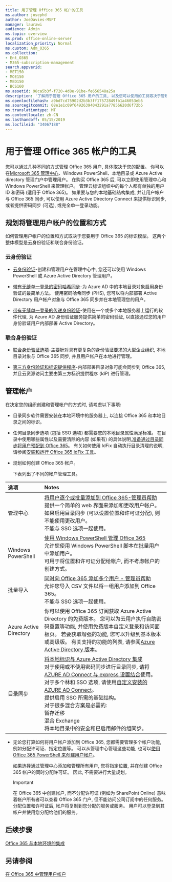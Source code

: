 ```yaml
---
title: 用于管理 Office 365 帐户的工具
ms.author: josephd
author: JoeDavies-MSFT
manager: laurawi
audience: Admin
ms.topic: overview
ms.prod: office-online-server
localization_priority: Normal
ms.custom: Adm_O365
ms.collection:
- Ent_O365
- M365-subscription-management
search.appverid:
- MET150
- MOE150
- MED150
- BCS160
ms.assetid: 98ca5b3f-f720-4d8e-91be-fe656548a25a
description: '了解用于管理 Office 365 用户的工具, 以及您可以使用的工具取决于管理用户身份的方式。 '
ms.openlocfilehash: a9bd7cd75902d2b3b3ff17572849fb1a46053eb5
ms.sourcegitcommit: 08e1e1c09f64926394043291a77856620d6f72b5
ms.translationtype: MT
ms.contentlocale: zh-CN
ms.lasthandoff: 05/15/2019
ms.locfileid: "34067188"
---
```

# <a name="tools-to-manage-office-365-accounts"></a>用于管理 Office 365 帐户的工具

您可以通过几种不同的方式管理 Office 365 用户, 具体取决于您的配置。 你可以在[Microsoft 365 管理中心](https://admin.microsoft.com)、Windows PowerShell、本地目录或 Azure Active directory 管理门户中管理用户。 在购买 Office 365 后, 可以立即使用管理中心和 Windows PowerShell 来管理帐户。 管理云标识组织中的每个人都有单独的用户 ID 和密码 (适用于 Office 365)。 如果要与您的本地基础结构集成, 并让用户帐户与 Office 365 同步, 可以使用 Azure Active Directory Connect 来提供标识同步, 或者提供密码同步 (可选), 或完全单一登录功能。
  
## <a name="plan-for-where-and-how-you-will-manage-your-user-accounts"></a>规划将管理用户帐户的位置和方式

如何管理用户帐户的位置和方式取决于您要用于 Office 365 的标识模型。 这两个整体模型是云身份验证和联合身份验证。
  
### <a name="cloud-authentication"></a>云身份验证

- [云身份验证](about-office-365-identity.md#cloud-authentication)-创建和管理用户在管理中心中, 您还可以使用 Windows PowerShell 或 Azure Active Directory 管理用户。 
    
- [带有无缝单一登录的密码哈希同步](about-office-365-identity.md)-为 Azure AD 中的本地目录对象启用身份验证的最简单方法。 使用密码哈希同步 (PHS), 您可以将内部部署 Active Directory 用户帐户对象与 Office 365 同步并在本地管理您的用户。 
    
- [带有无缝单一登录的传递身份验证](about-office-365-identity.md)-使用在一个或多个本地服务器上运行的软件代理, 为 Azure AD 身份验证服务提供简单的密码验证, 以直接通过您的用户身份验证用户内部部署 Active Directory。 
    
### <a name="federated-authentication"></a>联合身份验证

- [联合身份验证选项](about-office-365-identity.md#federated-authentication-options)-主要针对具有更复杂的身份验证要求的大型企业组织, 本地目录对象与 Office 365 同步, 并且用户帐户在本地进行管理。 
    
- [第三方身份验证和标识提供程序](about-office-365-identity.md)-内部部署目录对象可能会同步到 Office 365, 并且云资源访问主要由第三方标识提供程序 (IdP) 进行管理。 
    
## <a name="managing-accounts"></a>管理帐户

在决定您的组织创建和管理帐户的方式时, 请考虑以下事项:
  
- 目录同步软件需要安装在本地环境中的服务器上, 以连接 Office 365 和本地目录之间的标识。
    
- 任何目录同步选项 (包括 SSO 选项) 都需要您的本地目录属性满足标准。 在目录中使用哪些属性以及需要清除的内容 (如果有) 的具体说明,[准备通过目录同步将用户预配到 Office 365](prepare-for-directory-synchronization.md)。 有关如何使用 IdFix 自动执行目录清理的说明, 请参阅[安装和运行 Office 365 IdFix 工具](install-and-run-idfix.md)。 
    
- 规划如何创建 Office 365 帐户。
    
    下表列出了不同的帐户管理工具。
    
|**选项**|**Notes**|
|:-----|:-----|
|管理中心  <br/> |[将用户逐个或批量添加到 Office 365-管理员帮助](https://support.office.com/article/1970f7d6-03b5-442f-b385-5880b9c256ec) <br/>  提供一个简单的 web 界面来添加和更改用户帐户。  <br/>  如果启用目录同步 (可以设置位置和许可证分配), 则不能使用更改用户。  <br/>  不能与 SSO 选项一起使用。  <br/> |
|Windows PowerShell  <br/> |[使用 Windows PowerShell 管理 Office 365](https://go.microsoft.com/fwlink/p/?LinkId=698471) <br/>  允许您使用 Windows PowerShell 脚本在批量用户中添加用户。  <br/>  可用于将位置和许可证分配给帐户, 而不考虑帐户的创建方式。  <br/> |
|批量导入  <br/> |[同时向 Office 365 添加多个用户 - 管理员帮助](add-several-users-at-the-same-time.md) <br/>  允许您导入 CSV 文件以将一组用户添加到 Office 365。  <br/>  不能与 SSO 选项一起使用。  <br/> |
|Azure Active Directory  <br/> |你可以使用 Office 365 订阅获取 Azure Active Directory 的免费版本。 您可以为云用户执行自助密码重置等功能, 并使用免费版本自定义登录和访问面板页。 若要获取增强的功能, 您可以升级到基本版本或高级版。 有关支持的功能的列表, 请参阅[Azure Active Directory 版本](https://go.microsoft.com/fwlink/p/?LinkId=698465)。  <br/> |
|目录同步  <br/> |[将本地标识与 Azure Active Directory 集成](https://go.microsoft.com/fwlink/p/?LinkID=624168) <br/>  对于使用或不使用密码同步进行目录同步, 请将[AZURE AD Connect 与 express 设置结合](https://go.microsoft.com/fwlink/p/?LinkID=698537)使用。  <br/>  对于多个林和 SSO 选项, 请使用[自定义安装的 AZURE AD Connect](https://go.microsoft.com/fwlink/p/?LinkId=698430)。  <br/>  提供启用 SSO 所需的基础结构。  <br/>  对于很多混合方案是必需的:  <br/>  暂存迁移  <br/>  混合 Exchange  <br/>  将本地目录中的安全和已启用邮件的组同步。  <br/> |
   
- 无论您打算如何将用户帐户添加到 Office 365, 您都需要管理多个帐户功能, 例如分配许可证、指定位置等。 可以从管理中心管理这些功能, 也可以[使用 Office 365 PowerShell 来创建用户帐户](https://go.microsoft.com/fwlink/p/?LinkId=717083)。
    
    如果选择通过管理中心添加和管理所有用户, 您将指定位置, 并在创建 Office 365 帐户的同时分配许可证。 因此, 不需要进行大量规划。
    
    > [!IMPORTANT]
    > 在 Office 365 中创建帐户, 而不分配许可证 (例如为 SharePoint Online) 意味着帐户所有者可以查看 Office 365 门户, 但不能访问公司订阅中的任何服务。 分配位置和许可证后, 帐户将复制到您分配的服务或服务。 用户可以登录到其帐户并使用您分配给他们的服务。 
  
## <a name="next-steps"></a>后续步骤

[Office 365 与本地环境的集成](office-365-integration.md)
  
## <a name="see-also"></a>另请参阅

[在 Office 365 中管理用户帐户](https://support.office.com/article/3204162b-0b6c-4838-8a11-394b9bfd31de.aspx)
  

